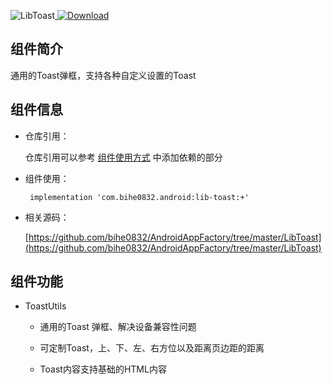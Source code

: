 ![LibToast](https://img.shields.io/badge/AndroidAppFactory-LibToast-brightgreen)[ ![Download](https://api.bintray.com/packages/bihe0832/android/lib-toast/images/download.svg) ](https://bintray.com/bihe0832/android/lib-toast/_latestVersion)

## 组件简介

通用的Toast弹框，支持各种自定义设置的Toast

## 组件信息

- 仓库引用：

    仓库引用可以参考 [组件使用方式](http://android.bihe0832.com/#!start.md) 中添加依赖的部分

- 组件使用：

	   implementation 'com.bihe0832.android:lib-toast:+'

- 相关源码：

    [https://github.com/bihe0832/AndroidAppFactory/tree/master/LibToast](https://github.com/bihe0832/AndroidAppFactory/tree/master/LibToast)

## 组件功能

- ToastUtils

    - 通用的Toast 弹框、解决设备兼容性问题
    
    - 可定制Toast，上、下、左、右方位以及距离页边距的距离
    
    - Toast内容支持基础的HTML内容

